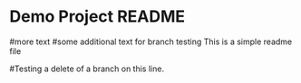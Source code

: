 # Demo Project README
#more text
#some additional text for branch testing
This is a simple readme file

#Testing a delete of a branch on this line.